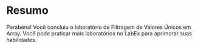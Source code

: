 # Resumo

Parabéns! Você concluiu o laboratório de Filtragem de Valores Únicos em Array. Você pode praticar mais laboratórios no LabEx para aprimorar suas habilidades.
